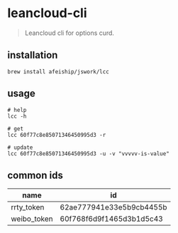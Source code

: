 # leancloud-cli
> Leancloud cli for options curd.

## installation
```shell
brew install afeiship/jswork/lcc
```

## usage
```shell
# help
lcc -h

# get
lcc 60f77c8e85071346450995d3 -r

# update
lcc 60f77c8e85071346450995d3 -u -v "vvvvv-is-value"
```


## common ids
| name | id  | 
|------|-----|
| rrty_token    | 62ae777941e33e5b9cb4455b   |
| weibo_token    | 60f768f6d9f1465d3b1d5c43   |
